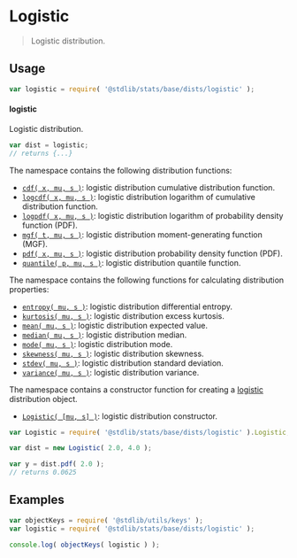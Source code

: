 <!--

@license Apache-2.0

Copyright (c) 2018 The Stdlib Authors.

Licensed under the Apache License, Version 2.0 (the "License");
you may not use this file except in compliance with the License.
You may obtain a copy of the License at

   http://www.apache.org/licenses/LICENSE-2.0

Unless required by applicable law or agreed to in writing, software
distributed under the License is distributed on an "AS IS" BASIS,
WITHOUT WARRANTIES OR CONDITIONS OF ANY KIND, either express or implied.
See the License for the specific language governing permissions and
limitations under the License.

-->

# Logistic

> Logistic distribution.

<section class="usage">

## Usage

```javascript
var logistic = require( '@stdlib/stats/base/dists/logistic' );
```

#### logistic

Logistic distribution.

```javascript
var dist = logistic;
// returns {...}
```

The namespace contains the following distribution functions:

<!-- <toc pattern="*+(cdf|pdf|mgf|quantile)*"> -->

<div class="namespace-toc">

-   <span class="signature">[`cdf( x, mu, s )`][@stdlib/stats/base/dists/logistic/cdf]</span><span class="delimiter">: </span><span class="description">logistic distribution cumulative distribution function.</span>
-   <span class="signature">[`logcdf( x, mu, s )`][@stdlib/stats/base/dists/logistic/logcdf]</span><span class="delimiter">: </span><span class="description">logistic distribution logarithm of cumulative distribution function.</span>
-   <span class="signature">[`logpdf( x, mu, s )`][@stdlib/stats/base/dists/logistic/logpdf]</span><span class="delimiter">: </span><span class="description">logistic distribution logarithm of probability density function (PDF).</span>
-   <span class="signature">[`mgf( t, mu, s )`][@stdlib/stats/base/dists/logistic/mgf]</span><span class="delimiter">: </span><span class="description">logistic distribution moment-generating function (MGF).</span>
-   <span class="signature">[`pdf( x, mu, s )`][@stdlib/stats/base/dists/logistic/pdf]</span><span class="delimiter">: </span><span class="description">logistic distribution probability density function (PDF).</span>
-   <span class="signature">[`quantile( p, mu, s )`][@stdlib/stats/base/dists/logistic/quantile]</span><span class="delimiter">: </span><span class="description">logistic distribution quantile function.</span>

</div>

<!-- </toc> -->

The namespace contains the following functions for calculating distribution properties:

<!-- <toc pattern="*+(entropy|kurtosis|mean|median|mode|skewness|stdev|variance)*"> -->

<div class="namespace-toc">

-   <span class="signature">[`entropy( mu, s )`][@stdlib/stats/base/dists/logistic/entropy]</span><span class="delimiter">: </span><span class="description">logistic distribution differential entropy.</span>
-   <span class="signature">[`kurtosis( mu, s )`][@stdlib/stats/base/dists/logistic/kurtosis]</span><span class="delimiter">: </span><span class="description">logistic distribution excess kurtosis.</span>
-   <span class="signature">[`mean( mu, s )`][@stdlib/stats/base/dists/logistic/mean]</span><span class="delimiter">: </span><span class="description">logistic distribution expected value.</span>
-   <span class="signature">[`median( mu, s )`][@stdlib/stats/base/dists/logistic/median]</span><span class="delimiter">: </span><span class="description">logistic distribution median.</span>
-   <span class="signature">[`mode( mu, s )`][@stdlib/stats/base/dists/logistic/mode]</span><span class="delimiter">: </span><span class="description">logistic distribution mode.</span>
-   <span class="signature">[`skewness( mu, s )`][@stdlib/stats/base/dists/logistic/skewness]</span><span class="delimiter">: </span><span class="description">logistic distribution skewness.</span>
-   <span class="signature">[`stdev( mu, s )`][@stdlib/stats/base/dists/logistic/stdev]</span><span class="delimiter">: </span><span class="description">logistic distribution standard deviation.</span>
-   <span class="signature">[`variance( mu, s )`][@stdlib/stats/base/dists/logistic/variance]</span><span class="delimiter">: </span><span class="description">logistic distribution variance.</span>

</div>

<!-- </toc> -->

The namespace contains a constructor function for creating a [logistic][logistic-distribution] distribution object.

<!-- <toc pattern="*ctor*"> -->

<div class="namespace-toc">

-   <span class="signature">[`Logistic( [mu, s] )`][@stdlib/stats/base/dists/logistic/ctor]</span><span class="delimiter">: </span><span class="description">logistic distribution constructor.</span>

</div>

<!-- </toc> -->

```javascript
var Logistic = require( '@stdlib/stats/base/dists/logistic' ).Logistic;

var dist = new Logistic( 2.0, 4.0 );

var y = dist.pdf( 2.0 );
// returns 0.0625
```

</section>

<!-- /.usage -->

<section class="examples">

## Examples

<!-- TODO: better examples -->

<!-- eslint no-undef: "error" -->

```javascript
var objectKeys = require( '@stdlib/utils/keys' );
var logistic = require( '@stdlib/stats/base/dists/logistic' );

console.log( objectKeys( logistic ) );
```

</section>

<!-- /.examples -->

<!-- Section for related `stdlib` packages. Do not manually edit this section, as it is automatically populated. -->

<section class="related">

</section>

<!-- /.related -->

<!-- Section for all links. Make sure to keep an empty line after the `section` element and another before the `/section` close. -->

<section class="links">

[logistic-distribution]: https://en.wikipedia.org/wiki/Logistic_distribution

<!-- <toc-links> -->

[@stdlib/stats/base/dists/logistic/ctor]: https://github.com/stdlib-js/stats/tree/main/base/dists/logistic/ctor

[@stdlib/stats/base/dists/logistic/entropy]: https://github.com/stdlib-js/stats/tree/main/base/dists/logistic/entropy

[@stdlib/stats/base/dists/logistic/kurtosis]: https://github.com/stdlib-js/stats/tree/main/base/dists/logistic/kurtosis

[@stdlib/stats/base/dists/logistic/mean]: https://github.com/stdlib-js/stats/tree/main/base/dists/logistic/mean

[@stdlib/stats/base/dists/logistic/median]: https://github.com/stdlib-js/stats/tree/main/base/dists/logistic/median

[@stdlib/stats/base/dists/logistic/mode]: https://github.com/stdlib-js/stats/tree/main/base/dists/logistic/mode

[@stdlib/stats/base/dists/logistic/skewness]: https://github.com/stdlib-js/stats/tree/main/base/dists/logistic/skewness

[@stdlib/stats/base/dists/logistic/stdev]: https://github.com/stdlib-js/stats/tree/main/base/dists/logistic/stdev

[@stdlib/stats/base/dists/logistic/variance]: https://github.com/stdlib-js/stats/tree/main/base/dists/logistic/variance

[@stdlib/stats/base/dists/logistic/cdf]: https://github.com/stdlib-js/stats/tree/main/base/dists/logistic/cdf

[@stdlib/stats/base/dists/logistic/logcdf]: https://github.com/stdlib-js/stats/tree/main/base/dists/logistic/logcdf

[@stdlib/stats/base/dists/logistic/logpdf]: https://github.com/stdlib-js/stats/tree/main/base/dists/logistic/logpdf

[@stdlib/stats/base/dists/logistic/mgf]: https://github.com/stdlib-js/stats/tree/main/base/dists/logistic/mgf

[@stdlib/stats/base/dists/logistic/pdf]: https://github.com/stdlib-js/stats/tree/main/base/dists/logistic/pdf

[@stdlib/stats/base/dists/logistic/quantile]: https://github.com/stdlib-js/stats/tree/main/base/dists/logistic/quantile

<!-- </toc-links> -->

</section>

<!-- /.links -->
